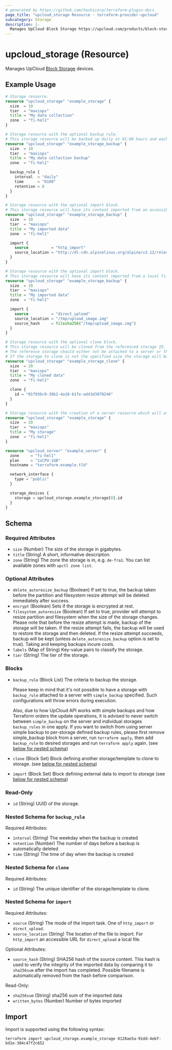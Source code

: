 ```yaml
---
# generated by https://github.com/hashicorp/terraform-plugin-docs
page_title: "upcloud_storage Resource - terraform-provider-upcloud"
subcategory: Storage
description: |-
  Manages UpCloud Block Storage https://upcloud.com/products/block-storage devices.
---
```


# upcloud_storage (Resource)

Manages UpCloud [Block Storage](https://upcloud.com/products/block-storage) devices.

## Example Usage

```terraform
# Storage resource.
resource "upcloud_storage" "example_storage" {
  size  = 10
  tier  = "maxiops"
  title = "My data collection"
  zone  = "fi-hel1"
}

# Storage resource with the optional backup rule. 
# This storage resource will be backed up daily at 01:00 hours and each backup will be retained for 8 days.
resource "upcloud_storage" "example_storage_backup" {
  size  = 10
  tier  = "maxiops"
  title = "My data collection backup"
  zone  = "fi-hel1"

  backup_rule {
    interval  = "daily"
    time      = "0100"
    retention = 8
  }
}

# Storage resource with the optional import block. 
# This storage resource will have its content imported from an accessible website:
resource "upcloud_storage" "example_storage_backup" {
  size  = 10
  tier  = "maxiops"
  title = "My imported data"
  zone  = "fi-hel1"

  import {
    source          = "http_import"
    source_location = "http://dl-cdn.alpinelinux.org/alpine/v3.12/releases/x86/alpine-standard-3.12.0-x86.iso"
  }
}

# Storage resource with the optional import block. 
# This storage resource will have its content imported from a local file:
resource "upcloud_storage" "example_storage_backup" {
  size  = 10
  tier  = "maxiops"
  title = "My imported data"
  zone  = "fi-hel1"

  import {
    source          = "direct_upload"
    source_location = "/tmp/upload_image.img"
    source_hash     = filesha256("/tmp/upload_image.img")
  }
}

# Storage resource with the optional clone block. 
# This storage resource will be cloned from the referenced storage ID. 
# The reference storage should either not be attached to a server or that server be stopped. 
# If the storage to clone is not the specified size the storage will be resized after cloning.
resource "upcloud_storage" "example_storage_clone" {
  size  = 20
  tier  = "maxiops"
  title = "My cloned data"
  zone  = "fi-hel1"

  clone {
    id = "01f936c9-38b2-4a10-b1fe-ad43d3078246"
  }
}

# Storage resource with the creation of a server resource which will attach the created storage resource.
resource "upcloud_storage" "example_storage" {
  size  = 20
  tier  = "maxiops"
  title = "My storage"
  zone  = "fi-hel1"
}

resource "upcloud_server" "example_server" {
  zone     = "fi-hel1"
  plan     = "1xCPU-1GB"
  hostname = "terraform.example.tld"

  network_interface {
    type = "public"
  }

  storage_devices {
    storage = upcloud_storage.example_storage[0].id
  }
}
```

<!-- schema generated by tfplugindocs -->
## Schema

### Required Attributes

- `size` (Number) The size of the storage in gigabytes.
- `title` (String) A short, informative description.
- `zone` (String) The zone the storage is in, e.g. `de-fra1`. You can list available zones with `upctl zone list`.

### Optional Attributes

- `delete_autoresize_backup` (Boolean) If set to true, the backup taken before the partition and filesystem resize attempt will be deleted immediately after success.
- `encrypt` (Boolean) Sets if the storage is encrypted at rest.
- `filesystem_autoresize` (Boolean) If set to true, provider will attempt to resize partition and filesystem when the size of the storage changes. Please note that before the resize attempt is made, backup of the storage will be taken. If the resize attempt fails, the backup will be used to restore the storage and then deleted. If the resize attempt succeeds, backup will be kept (unless `delete_autoresize_backup` option is set to true).
				Taking and keeping backups incure costs.
- `labels` (Map of String) Key-value pairs to classify the storage.
- `tier` (String) The tier of the storage.

### Blocks

- `backup_rule` (Block List) The criteria to backup the storage.

	Please keep in mind that it's not possible to have a storage with `backup_rule` attached to a server with `simple_backup` specified. Such configurations will throw errors during execution.

	Also, due to how UpCloud API works with simple backups and how Terraform orders the update operations, it is advised to never switch between `simple_backup` on the server and individual storages `backup_rules` in one apply. If you want to switch from using server simple backup to per-storage defined backup rules,  please first remove simple_backup block from a server, run `terraform apply`, then add `backup_rule` to desired storages and run `terraform apply` again. (see [below for nested schema](#nestedblock--backup_rule))
- `clone` (Block Set) Block defining another storage/template to clone to storage. (see [below for nested schema](#nestedblock--clone))
- `import` (Block Set) Block defining external data to import to storage (see [below for nested schema](#nestedblock--import))

### Read-Only

- `id` (String) UUID of the storage.

<a id="nestedblock--backup_rule"></a>
### Nested Schema for `backup_rule`

Required Attributes:

- `interval` (String) The weekday when the backup is created
- `retention` (Number) The number of days before a backup is automatically deleted
- `time` (String) The time of day when the backup is created


<a id="nestedblock--clone"></a>
### Nested Schema for `clone`

Required Attributes:

- `id` (String) The unique identifier of the storage/template to clone.


<a id="nestedblock--import"></a>
### Nested Schema for `import`

Required Attributes:

- `source` (String) The mode of the import task. One of `http_import` or `direct_upload`.
- `source_location` (String) The location of the file to import. For `http_import` an accessible URL for `direct_upload` a local file.

Optional Attributes:

- `source_hash` (String) SHA256 hash of the source content. This hash is used to verify the integrity of the imported data by comparing it to `sha256sum` after the import has completed. Possible filename is automatically removed from the hash before comparison.

Read-Only:

- `sha256sum` (String) sha256 sum of the imported data
- `written_bytes` (Number) Number of bytes imported

## Import

Import is supported using the following syntax:

```shell
terraform import upcloud_storage.example_storage 0128ae5a-91dd-4ebf-bd1e-304c47f2c652
```

